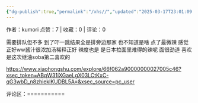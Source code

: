 ```yaml
---
{"dg-publish":true,"permalink":"/xhs//","updated":"2025-03-17T23:01:09.133+08:00"}
---
```


作者：kumori
点赞：7   |   收藏：0   |   评论：0

需要排队但不多 到了吓一跳结果全是排旁边那家 也不知道是啥
点了最微辣 感觉正好ww酱汁很浓加汤稀释正好 辣度也是 是日本拉面里难得的辣呢 面很劲道 喜欢 是这次继油soba第二喜欢的

https://www.xiaohongshu.com/explore/66f062a90000000027005c46?xsec_token=ABqW31iXGaeLgX03LCtKxC-qG3wbD_n8zhieklKUDBL5A=&xsec_source=pc_user

评论区：===========

